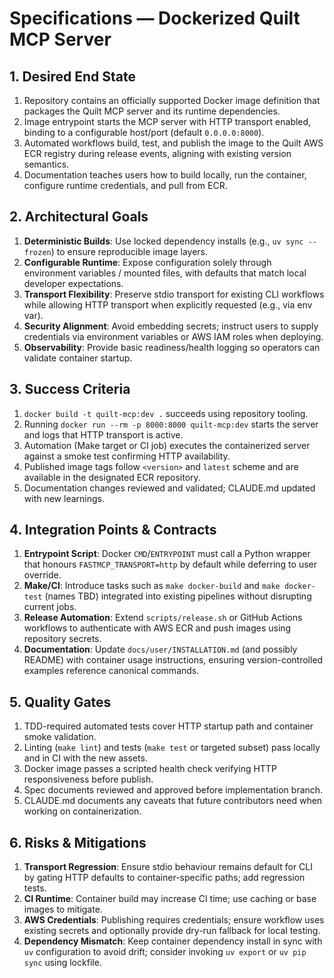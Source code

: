 <!-- markdownlint-disable MD013 -->
# Specifications — Dockerized Quilt MCP Server

## 1. Desired End State
1. Repository contains an officially supported Docker image definition that packages the Quilt MCP server and its runtime dependencies.
2. Image entrypoint starts the MCP server with HTTP transport enabled, binding to a configurable host/port (default `0.0.0.0:8000`).
3. Automated workflows build, test, and publish the image to the Quilt AWS ECR registry during release events, aligning with existing version semantics.
4. Documentation teaches users how to build locally, run the container, configure runtime credentials, and pull from ECR.

## 2. Architectural Goals
1. **Deterministic Builds**: Use locked dependency installs (e.g., `uv sync --frozen`) to ensure reproducible image layers.
2. **Configurable Runtime**: Expose configuration solely through environment variables / mounted files, with defaults that match local developer expectations.
3. **Transport Flexibility**: Preserve stdio transport for existing CLI workflows while allowing HTTP transport when explicitly requested (e.g., via env var).
4. **Security Alignment**: Avoid embedding secrets; instruct users to supply credentials via environment variables or AWS IAM roles when deploying.
5. **Observability**: Provide basic readiness/health logging so operators can validate container startup.

## 3. Success Criteria
1. `docker build -t quilt-mcp:dev .` succeeds using repository tooling.
2. Running `docker run --rm -p 8000:8000 quilt-mcp:dev` starts the server and logs that HTTP transport is active.
3. Automation (Make target or CI job) executes the containerized server against a smoke test confirming HTTP availability.
4. Published image tags follow `<version>` and `latest` scheme and are available in the designated ECR repository.
5. Documentation changes reviewed and validated; CLAUDE.md updated with new learnings.

## 4. Integration Points & Contracts
1. **Entrypoint Script**: Docker `CMD`/`ENTRYPOINT` must call a Python wrapper that honours `FASTMCP_TRANSPORT=http` by default while deferring to user override.
2. **Make/CI**: Introduce tasks such as `make docker-build` and `make docker-test` (names TBD) integrated into existing pipelines without disrupting current jobs.
3. **Release Automation**: Extend `scripts/release.sh` or GitHub Actions workflows to authenticate with AWS ECR and push images using repository secrets.
4. **Documentation**: Update `docs/user/INSTALLATION.md` (and possibly README) with container usage instructions, ensuring version-controlled examples reference canonical commands.

## 5. Quality Gates
1. TDD-required automated tests cover HTTP startup path and container smoke validation.
2. Linting (`make lint`) and tests (`make test` or targeted subset) pass locally and in CI with the new assets.
3. Docker image passes a scripted health check verifying HTTP responsiveness before publish.
4. Spec documents reviewed and approved before implementation branch.
5. CLAUDE.md documents any caveats that future contributors need when working on containerization.

## 6. Risks & Mitigations
1. **Transport Regression**: Ensure stdio behaviour remains default for CLI by gating HTTP defaults to container-specific paths; add regression tests.
2. **CI Runtime**: Container build may increase CI time; use caching or base images to mitigate.
3. **AWS Credentials**: Publishing requires credentials; ensure workflow uses existing secrets and optionally provide dry-run fallback for local testing.
4. **Dependency Mismatch**: Keep container dependency install in sync with `uv` configuration to avoid drift; consider invoking `uv export` or `uv pip sync` using lockfile.

